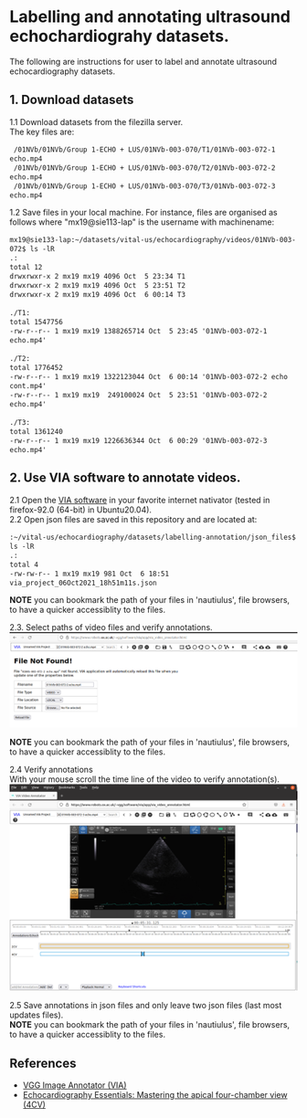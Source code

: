 # Labelling and annotating ultrasound echochardiograhy datasets.
The following are instructions for user to label and annotate ultrasound echocardiography datasets.

## 1. Download datasets
1.1 Download datasets from the filezilla server.    
The key files are:   
``` 
 /01NVb/01NVb/Group 1-ECHO + LUS/01NVb-003-070/T1/01NVb-003-072-1 echo.mp4
 /01NVb/01NVb/Group 1-ECHO + LUS/01NVb-003-070/T2/01NVb-003-072-2 echo.mp4
 /01NVb/01NVb/Group 1-ECHO + LUS/01NVb-003-070/T3/01NVb-003-072-3 echo.mp4
```

1.2 Save files in your local machine.
For instance, files are organised as follows where "mx19@sie113-lap" is the username with machinename:
``` 
mx19@sie133-lap:~/datasets/vital-us/echocardiography/videos/01NVb-003-072$ ls -lR
.:
total 12
drwxrwxr-x 2 mx19 mx19 4096 Oct  5 23:34 T1
drwxrwxr-x 2 mx19 mx19 4096 Oct  5 23:51 T2
drwxrwxr-x 2 mx19 mx19 4096 Oct  6 00:14 T3

./T1:
total 1547756
-rw-r--r-- 1 mx19 mx19 1388265714 Oct  5 23:45 '01NVb-003-072-1 echo.mp4'

./T2:
total 1776452
-rw-r--r-- 1 mx19 mx19 1322123044 Oct  6 00:14 '01NVb-003-072-2 echo cont.mp4'
-rw-r--r-- 1 mx19 mx19  249100024 Oct  5 23:51 '01NVb-003-072-2 echo.mp4'

./T3:
total 1361240
-rw-r--r-- 1 mx19 mx19 1226636344 Oct  6 00:29 '01NVb-003-072-3 echo.mp4'
```


## 2. Use VIA software to annotate videos.
2.1 Open the [VIA software](https://www.robots.ox.ac.uk/~vgg/software/via/app/via_video_annotator.html) in your favorite internet nativator (tested in firefox-92.0 (64-bit) in Ubuntu20.04).       
2.2 Open json files are saved in this repository and are located at:   
```
:~/vital-us/echocardiography/datasets/labelling-annotation/json_files$ ls -lR
.:
total 4
-rw-rw-r-- 1 mx19 mx19 981 Oct  6 18:51 via_project_06Oct2021_18h51m11s.json
```
**NOTE** you can bookmark the path of your files in 'nautiulus', file browsers, to have a quicker accessiblity to the files.

2.3. Select paths of video files and verify annotations. 
![figure](figures/file-not-found.png)

**NOTE** you can bookmark the path of your files in 'nautiulus', file browsers, to have a quicker accessiblity to the files.

2.4 Verify annotations   
With your mouse scroll the time line of the video to verify annotation(s).
![figure](figures/verification-of-annotation.png)

2.5 Save annotations in json files and only leave two json files (last most updates files).     
**NOTE** you can bookmark the path of your files in 'nautiulus', file browsers, to have a quicker accessiblity to the files.  

## References 
* [VGG Image Annotator (VIA)](https://www.robots.ox.ac.uk/~vgg/software/via/)
* [Echocardiography Essentials: Mastering the apical four-chamber view (4CV)](https://www.youtube.com/watch?v=KNrumyLdTGs)  

